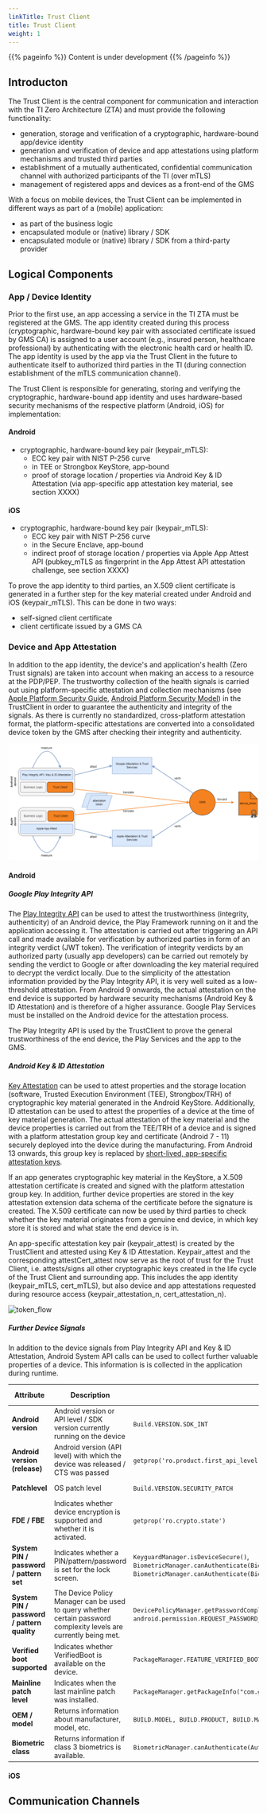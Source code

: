```yaml
---
linkTitle: Trust Client
title: Trust Client
weight: 1
---
```


{{% pageinfo %}}
Content is under development
{{% /pageinfo %}}

## Introducton
The Trust Client is the central component for communication and interaction with the TI Zero Architecture (ZTA) and must provide the following functionality:
* generation, storage and verification of a cryptographic, hardware-bound app/device identity
* generation and verification of device and app attestations using platform mechanisms and trusted third parties
* establishment of a mutually authenticated, confidential communication channel with authorized participants of the TI (over mTLS)
* management of registered apps and devices as a front-end of the GMS

With a focus on mobile devices, the Trust Client can be implemented in different ways as part of a (mobile) application:
* as part of the business logic
* encapsulated module or (native) library / SDK
* encapsulated module or (native) library / SDK from a third-party provider

## Logical Components
### App / Device Identity
Prior to the first use, an app accessing a service in the TI ZTA must be registered at the GMS. The app identity created during this process (cryptographic, hardware-bound key pair with associated certificate issued by GMS CA) is assigned to a user account (e.g., insured person, healthcare professional) by authenticating with the electronic health card or health ID. The app identity is used by the app via the Trust Client in the future to authenticate itself to authorized third parties in the TI (during connection establishment of the mTLS communication channel).

The Trust Client is responsible for generating, storing and verifying the cryptographic, hardware-bound app identity and uses hardware-based security mechanisms of the respective platform (Android, iOS) for implementation:

#### Android 
* cryptographic, hardware-bound key pair (keypair_mTLS): 
    * ECC key pair with NIST P-256 curve
    * in TEE or Strongbox KeyStore, app-bound
    * proof of storage location / properties via Android Key & ID Attestation (via app-specific app attestation key material, see section XXXX)

#### iOS
* cryptographic, hardware-bound key pair (keypair_mTLS): 
    * ECC key pair with NIST P-256 curve
    * in the Secure Enclave, app-bound
    * indirect proof of storage location / properties via Apple App Attest API (pubkey_mTLS as fingerprint in the App Attest API attestation challenge, see section XXXX)

To prove the app identity to third parties, an X.509 client certificate is generated in a further step for the key material created under Android and iOS (keypair_mTLS). This can be done in two ways:
* self-signed client certificate
* client certificate issued by a GMS CA

### Device and App Attestation
In addition to the app identity, the device's and application's health (Zero Trust signals) are taken into account when making an  access to a resource at the PDP/PEP. The trustworthy collection of the health signals is carried out using platform-specific attestation and collection mechanisms (see [Apple Platform Security Guide](https://help.apple.com/pdf/security/en_US/apple-platform-security-guide.pdf), [Android Platform Security Model](https://dl.acm.org/doi/pdf/10.1145/3448609)) in the TrustClient in order to guarantee the authenticity and integrity of the signals. As there is currently no standardized, cross-platform attestation format, the platform-specific attestations are converted into a consolidated device token by the GMS after checking their integrity and authenticity.

![dev_sec_level](device_token.png)

#### Android

##### Google Play Integrity API
The [Play Integrity API](https://developer.android.com/google/play/integrity/verdict) can be used to attest the trustworthiness (integrity, authenticity) of an Android device, the Play Framework running on it and the application accessing it. The attestation is carried out after triggering an API call and made available for verification by authorized parties in form of an integrity verdict (JWT token). The verification of integrity verdicts by an authorized party (usually app developers) can be carried out remotely by sending the verdict to Google or after downloading the key material required to decrypt the verdict locally. Due to the simplicity of the attestation information provided by the Play Integrity API, it is very well suited as a low-threshold attestation. From Android 9 onwards, the actual attestation on the end device is supported by hardware security mechanisms (Android Key & ID Attestation) and is therefore of a higher assurance. Google Play Services must be installed on the Android device for the attestation process.

The Play Integrity API is used by the TrustClient to prove the general trustworthiness of the end device, the Play Services and the app to the GMS.

##### Android Key & ID Attestation
[Key Attestation](https://developer.android.com/privacy-and-security/security-key-attestation) can be used to attest properties and the storage location (software, Trusted Execution Environment (TEE), Strongbox/TRH) of cryptographic key material generated in the Android KeyStore. Additionally, ID attestation can  be used to attest the properties of a device at the time of key material generation. The actual attestation of the key material and the device properties is carried out from the TEE/TRH of a device and is signed with a platform attestation group key and certificate (Android 7 - 11) securely deployed into the device during the manufacturing. From Android 13 onwards, this group key is replaced by [short-lived, app-specific attestation keys](https://android-developers.googleblog.com/2022/03/upgrading-android-attestation-remote.html).

If an app generates cryptographic key material in the KeyStore, a X.509 attestation certificate is created and signed with the platform attestation group key. In addition, further device properties are stored in the key attestation extension data schema of the certificate before the signature is created. The X.509 certificate can now be used by third parties to check whether the key material originates from a genuine end device, in which key store it is stored and what state the end device is in.

An app-specific attestation key pair (keypair_attest) is created by the TrustClient and attested using Key & ID Attestation. Keypair_attest and the corresponding attestCert_attest now serve as the root of trust for the Trust Client, i.e. attests/signs all other cryptographic keys created in the life cycle of the Trust Client and surrounding app. This includes the app identity (keypair_mTLS, cert_mTLS), but also device and app attestations requested during resource access (keypair_attestation_n, cert_attestation_n).

![token_flow](concept_trust_client_device_root_of_trust.png)

##### Further Device Signals
In addition to the device signals from Play Integrity API and Key & ID Attestation, Android System API calls can be used to collect further valuable properties of a device. This information is is collected in the application during runtime.

| Attribute | Description | API | Root of Trust | Availability |
|---|---|---|---|---|
| **Android version**  |  Android version or API level / SDK version currently running on the device |  ```Build.VERSION.SDK_INT``` | Software |  >= Android 1.6 |
| **Android version (release)**  |  Android version (API level) with which the device was released / CTS was passed |  ```getprop('ro.product.first_api_level')``` | Software | TODO |
| **Patchlevel** | OS patch level |  ```Build.VERSION.SECURITY_PATCH```  | Software | >= Android 6.0 |
| **FDE / FBE** |  Indicates whether device encryption is supported and whether it is activated. |  ```getprop('ro.crypto.state')```  | Software | TODO |
| **System PIN / password / pattern set** | Indicates whether a PIN/pattern/password is set for the lock screen. |  ```KeyguardManager.isDeviceSecure()```, ```BiometricManager.canAuthenticate(BiometricManager.Authenticators.DEVICE_CREDENTIAL)```, ```BiometricManager.canAuthenticate(BiometricManager.Authenticators.BIOMETRIC_STRONG)``` | Software | >= Android 6.0,  >= Android 11, >= Android 12 |
| **System PIN / password / pattern quality** | The Device Policy Manager can be used to query whether certain password complexity levels are currently being met. |  ```DevicePolicyManager.getPasswordComplexity()```, requires ```android.permission.REQUEST_PASSWORD_COMPLEXITY``` | Software | >= Android 10 |
| **Verified boot supported** | Indicates whether VerifiedBoot is available on the device. |  ```PackageManager.FEATURE_VERIFIED_BOOT```  | Software | >= Android 5.0  |
| **Mainline patch level** |  Indicates when the last mainline patch was installed. |  ```PackageManager.getPackageInfo("com.google.android.modulemetadata", 0).versionName``` | Software | API level > 1 |
| **OEM / model** | Returns information about manufacturer, model, etc.  |  ```BUILD.MODEL, BUILD.PRODUCT, BUILD.MANUFACTURER, BUILD.BOARD```  | Software |  |
| **Biometric class** |Returns information if class 3 biometrics is available.  |   ```BiometricManager.canAuthenticate(Authenticators#BIOMETRIC_STRONG)``` | Software | >= Android 12 |


#### iOS

## Communication Channels

###
